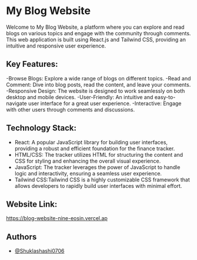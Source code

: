 # My Blog Website
Welcome to My Blog Website, a platform where you can explore and read blogs on various topics and engage with the community through comments. This web application is built using React.js and Tailwind CSS, providing an intuitive and responsive user experience.


## Key Features:
-Browse Blogs: Explore a wide range of blogs on different topics.
-Read and Comment: Dive into blog posts, read the content, and leave your comments.
-Responsive Design: The website is designed to work seamlessly on both desktop and mobile devices.
-User-Friendly: An intuitive and easy-to-navigate user interface for a great user experience.
-Interactive: Engage with other users through comments and discussions.
## Technology Stack:
- React: A popular JavaScript library for building user interfaces, providing a robust and efficient foundation for the finance tracker.
- HTML/CSS: The tracker utilizes HTML for structuring the content and CSS for styling and enhancing the overall visual experience.
- JavaScript: The tracker leverages the power of JavaScript to handle logic and interactivity, ensuring a seamless user experience.
- Tailwind CSS:Tailwind CSS is a highly customizable CSS framework that allows developers to rapidly build user interfaces with minimal effort.

## Website Link:
https://blog-website-nine-eosin.vercel.ap

## Authors
- [@Shuklashashi0706](https://www.github.com/Shuklashashi0706)


